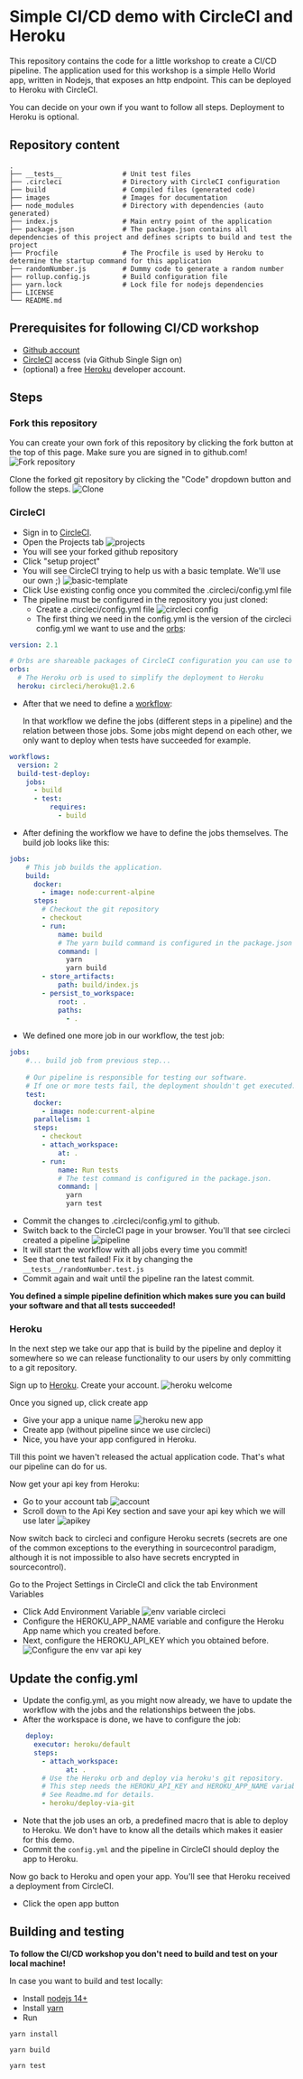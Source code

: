 # Simple CI/CD demo with CircleCI and Heroku

This repository contains the code for a little workshop to create a CI/CD pipeline.
The application used for this workshop is a simple Hello World app, written in Nodejs, that exposes an http endpoint. 
This can be deployed to Heroku with CircleCI.

You can decide on your own if you want to follow all steps. Deployment to Heroku is optional.

## Repository content
```
.
├── __tests__               # Unit test files
├── .circleci               # Directory with CircleCI configuration
├── build                   # Compiled files (generated code)
├── images                  # Images for documentation
├── node_modules            # Directory with dependencies (auto generated)
├── index.js                # Main entry point of the application
├── package.json            # The package.json contains all dependencies of this project and defines scripts to build and test the project
├── Procfile                # The Procfile is used by Heroku to determine the startup command for this application
├── randomNumber.js         # Dummy code to generate a random number
├── rollup.config.js        # Build configuration file
├── yarn.lock               # Lock file for nodejs dependencies
├── LICENSE
└── README.md
```

## Prerequisites for following CI/CD workshop
* [Github account](https://github.com/join)
* [CircleCI](https://circleci.com/signup/) access (via Github Single Sign on)
* (optional) a free [Heroku](https://signup.heroku.com/login) developer account.

## Steps
### Fork this repository
You can create your own fork of this repository by clicking the fork button at the top of this page. Make sure you are signed in to github.com!
![Fork repository](images/github-fork.png)

Clone the forked git repository by clicking the "Code" dropdown button and follow the steps.
![Clone](images/github-clone-forked-repo.png)

### CircleCI
* Sign in to [CircleCI](https://circleci.com/signup/).
* Open the Projects tab
  ![projects](images/circleci-projects.png)
* You will see your forked github repository
* Click "setup project"
* You will see CircleCI trying to help us with a basic template. We'll use our own ;)
  ![basic-template](images/circleci-proposes-config.png)
* Click Use existing config once you commited the .circleci/config.yml file
* The pipeline must be configured in the repository you just cloned:
  * Create a .circleci/config.yml file
    ![circleci config](images/circleci-configyml.png)
  * The first thing we need in the config.yml is the version of the circleci config.yml we want to use and the [orbs](https://circleci.com/orbs/):
```yaml
version: 2.1

# Orbs are shareable packages of CircleCI configuration you can use to simplify your builds.
orbs:
  # The Heroku orb is used to simplify the deployment to Heroku
  heroku: circleci/heroku@1.2.6
```
  * After that we need to define a [workflow](https://circleci.com/docs/2.0/workflows/):
    
    In that workflow we define the jobs (different steps in a pipeline) and the relation between those jobs. Some jobs might depend on each other, we only want to deploy when tests have succeeded for example. 
```yaml
workflows:
  version: 2
  build-test-deploy:
    jobs:
      - build
      - test:
          requires:
            - build
```
  * After defining the workflow we have to define the jobs themselves. The build job looks like this:
```yaml
jobs:
    # This job builds the application.
    build:
      docker:
        - image: node:current-alpine
      steps:
        # Checkout the git repository
        - checkout
        - run:
            name: build
            # The yarn build command is configured in the package.json under scripts
            command: |
              yarn
              yarn build
        - store_artifacts:
            path: build/index.js
        - persist_to_workspace:
            root: .
            paths:
              - .
```
  * We defined one more job in our workflow, the test job:
```yaml
jobs:
    #... build job from previous step...
  
    # Our pipeline is responsible for testing our software.
    # If one or more tests fail, the deployment shouldn't get executed.
    test:
      docker:
        - image: node:current-alpine
      parallelism: 1
      steps:
        - checkout
        - attach_workspace:
            at: .
        - run:
            name: Run tests
            # The test command is configured in the package.json.
            command: |
              yarn
              yarn test
```
* Commit the changes to .circleci/config.yml to github.
* Switch back to the CircleCI page in your browser. You'll that see circleci created a pipeline
  ![pipeline](images/circleci-project-overview.png)
* It will start the workflow with all jobs every time you commit!
* See that one test failed! Fix it by changing the `__tests__/randomNumber.test.js`
* Commit again and wait until the pipeline ran the latest commit.

**You defined a simple pipeline definition which makes sure you can build your software and that all tests succeeded!**

### Heroku
In the next step we take our app that is build by the pipeline and deploy it somewhere so we can release functionality 
to our users by only committing to a git repository.

Sign up to [Heroku](https://signup.heroku.com/login). Create your account.
![heroku welcome](images/heroku-welcome-screen.png)

Once you signed up, click create app
* Give your app a unique name
  ![heroku new app](images/heroku-create-app.png)
* Create app (without pipeline since we use circleci)
* Nice, you have your app configured in Heroku.

Till this point we haven't released the actual application code. That's what our pipeline can do for us.

Now get your api key from Heroku:
* Go to your account tab
  ![account](images/heroku-account-settings.png)
* Scroll down to the Api Key section and save your api key which we will use later
  ![apikey](images/heroku-apikey.png)

Now switch back to circleci and configure Heroku secrets (secrets are one of the common exceptions to the everything in sourcecontrol paradigm, although it is not impossible to also have secrets encrypted in sourcecontrol).

Go to the Project Settings in CircleCI and click the tab Environment Variables
* Click Add Environment Variable
  ![env variable circleci](images/circleci-configure-env-var.png)
* Configure the HEROKU_APP_NAME variable and configure the Heroku App name which you created before.
* Next, configure the HEROKU_API_KEY which you obtained before.
  ![Configure the env var api key](images/circleci-configure-apikey.png)

## Update the config.yml
* Update the config.yml, as you might now already, we have to update the workflow with the jobs and the relationships between the jobs.
* After the workspace is done, we have to configure the job:
```yaml
    deploy:
      executor: heroku/default
      steps:
        - attach_workspace:
              at: .
        # Use the Heroku orb and deploy via heroku's git repository.
        # This step needs the HEROKU_API_KEY and HEROKU_APP_NAME variables to be set.
        # See Readme.md for details.
        - heroku/deploy-via-git
```
* Note that the job uses an orb, a predefined macro that is able to deploy to Heroku. We don't have to know all the details
which makes it easier for this demo.
* Commit the `config.yml` and the pipeline in CircleCI should deploy the app to Heroku.

Now go back to Heroku and open your app.
You'll see that Heroku received a deployment from CircleCI.
* Click the open app button

## Building and testing
**To follow the CI/CD workshop you don't need to build and test on your local machine!**

In case you want to build and test locally:
* Install [nodejs 14+](https://nodejs.org/en/)
* Install [yarn](https://yarnpkg.com/)
* Run 

`yarn install`

`yarn build`

`yarn test`
